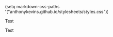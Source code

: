 <link rel="stylesheet" type="text/css" media="all" href="URL" />
(setq markdown-css-paths '("anthonykevins.github.io/stylesheets/styles.css"))

Test 

Test 
